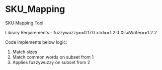 # SKU_Mapping
SKU Mapping Tool

Library Requirements -
  fuzzywuzzy==0.17.0
  xlrd==1.2.0
  XlsxWriter==1.2.2
  
Code implements below logic:
  1. Match sizes
  2. Match common words on subset from 1
  3. Applies fuzzywuzzy on subset from 2
